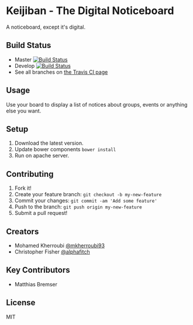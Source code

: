 # Keijiban - The Digital Noticeboard

A noticeboard, except it's digital.

## Build Status

* Master [![Build Status](https://travis-ci.org/dlgdigitalservices/keijiban.svg?branch=master)](https://travis-ci.org/dlgdigitalservices/keijiban)
* Develop [![Build Status](https://travis-ci.org/dlgdigitalservices/keijiban.svg?branch=develop)](https://travis-ci.org/dlgdigitalservices/keijiban)
* See all branches on [the Travis CI page](https://travis-ci.org/dlgdigitalservices/keijiban/branches)

## Usage

Use your board to display a list of notices about groups, events or anything else you want.

## Setup

1. Download the latest version.
2. Update bower components `bower install`
3. Run on apache server.

## Contributing

1. Fork it!
2. Create your feature branch: `git checkout -b my-new-feature`
3. Commit your changes: `git commit -am 'Add some feature'`
4. Push to the branch: `git push origin my-new-feature`
5. Submit a pull request!

## Creators

* Mohamed Kherroubi [@mkherroubi93](https://twitter.com/mkherroubi93)
* Christopher Fisher [@alphafitch](https://twitter.com/alphafitch)

## Key Contributors

* Matthias Bremser

## License

MIT